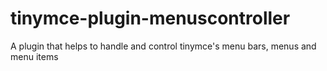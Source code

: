 # tinymce-plugin-menuscontroller

A plugin that helps to handle and control tinymce&#39;s menu bars, menus and menu items
